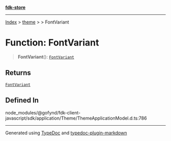[**fdk-store**](../../../README.md)
***

[Index](../../../API.md) > [theme](../../README.md) > [<internal>](../README.md) > FontVariant

# Function: FontVariant

> **FontVariant**(): [`FontVariant`](../type-aliases/type-alias.FontVariant.md)

## Returns

[`FontVariant`](../type-aliases/type-alias.FontVariant.md)

## Defined In

node\_modules/@gofynd/fdk-client-javascript/sdk/application/Theme/ThemeApplicationModel.d.ts:786

***
Generated using [TypeDoc](https://typedoc.org/) and [typedoc-plugin-markdown](https://www.npmjs.com/package/typedoc-plugin-markdown)

